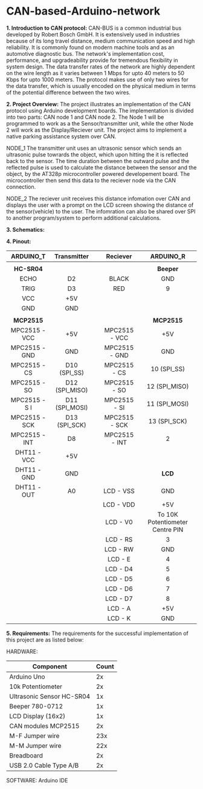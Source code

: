 # CAN-based-Arduino-network

**1. Introduction to CAN protocol:**
CAN-BUS is a common industrial bus developed by Robert Bosch GmbH. It is extensively used in industries because of its long travel distance, medium communication speed and high reliability. It is commonly found on modern machine tools and as an automotive diagnostic bus. The network's  implementation cost, performance, and upgradeability provide for tremendous flexibility in system design. The data transfer rates of the network are highly dependent on the wire length as it varies between 1 Mbps for upto 40 meters to 50 Kbps for upto 1000 meters. The protocol makes use of only two wires for the data transfer, which is usually encoded on the physical medium in terms of the potential difference between the two wires.    

**2. Project Overview:**
The project illustrates an implementation of the CAN protocol using Arduino development boards. The implementation is divided into two parts: CAN node 1 and CAN node 2. The Node 1 will be programmed to work as a the Sensor/transmitter unit, while the other Node 2 will work as the Display/Reciever unit. The project aims to implement a native parking assistance system over CAN.

NODE_1
The transmitter unit uses an ultrasonic sensor which sends an ultrasonic pulse towrards the object, which upon hitting the it is reflected back to the sensor. The time duration between the outward pulse and the reflected pulse is used to calculate the distance between the sensor and the object, by the AT328p microcontroller powered developement board. The microcontroller then send this data to the reciever node via the CAN connection.

NODE_2
The reciever unit receives this distance infomation over CAN and displays the user with a prompt on the LCD screen showing the distance of the sensor(vehicle) to the user. The infomration can also be shared over SPI to another program/system to perform additional calculations.

**3. Schematics:**

**4. Pinout:**

|  **ARDUINO_T**  |  **Transmitter** |   |  **Reciever** |          **ARDUINO_R**          |
|:---------------:|:----------------:|:-:|:-------------:|:-------------------------------:|
|                 |                  |   |               |                                 |
|   **HC-SR04**   |                  |   |               |            **Beeper**           |
|       ECHO      |        D2        |   |     BLACK     |               GND               |
|       TRIG      |        D3        |   |      RED      |                9                |
|       VCC       |        +5V       |   |               |                                 |
|       GND       |        GND       |   |               |                                 |
|                 |                  |   |               |                                 |
|   **MCP2515**   |                  |   |               |           **MCP2515**           |
| MPC2515 -   VCC |        +5V       |   | MPC2515 - VCC |               +5V               |
|  MPC2515 - GND  |        GND       |   | MPC2515 - GND |               GND               |
|   MPC2515 - CS  |  D10   (SPI_SS)  |   |  MPC2515 - CS |          10   (SPI_SS)          |
|   MPC2515 - SO  | D12   (SPI_MISO) |   |  MPC2515 - SO |         12   (SPI_MISO)         |
|  MPC2515 - S I  | D11   (SPI_MOSI) |   |  MPC2515 - SI |         11   (SPI_MOSI)         |
|  MPC2515 - SCK |  D13   (SPI_SCK) |   | MPC2515 - SCK |          13   (SPI_SCK)         |
|  MPC2515 - INT  |        D8        |   | MPC2515 - INT |                2                |
|   DHT11 - VCC   |        +5V       |   |               |                                 |
|   DHT11 - GND   |        GND       |   |               |             **LCD**             |
|   DHT11 - OUT  |        A0        |   |   LCD - VSS   |               GND               |
|                 |                  |   |   LCD - VDD   |               +5V               |
|                 |                  |   |    LCD - V0   | To 10K Potentiometer Centre PIN |
|                 |                  |   |    LCD - RS   |                3                |
|                 |                  |   |    LCD - RW   |               GND               |
|                 |                  |   |    LCD - E    |                4                |
|                 |                  |   |    LCD - D4   |                5                |
|                 |                  |   |    LCD - D5   |                6                |
|                 |                  |   |    LCD - D6   |                7                |
|                 |                  |   |    LCD - D7   |                8                |
|                 |                  |   |    LCD - A    |               +5V               |
|                 |                  |   |    LCD - K    |               GND               |

**5. Requirements:**
The requirements for the successful implementation of this project are as listed below:

HARDWARE:
  
| Component                 | Count |
|---------------------------|-------|
| Arduino Uno               | 2x    |
| 10k Potentiometer         | 2x    |
| Ultrasonic Sensor HC-SR04 | 1x    |
| Beeper 780-0712           | 1x    |
| LCD Display (16x2)        | 1x    |
| CAN modules MCP2515       | 2x    |
| M-F Jumper wire           | 23x   |
| M-M Jumper wire           | 22x   |
| Breadboard                | 2x    |
| USB 2.0 Cable Type A/B    | 2x    |

SOFTWARE: Arduino IDE
